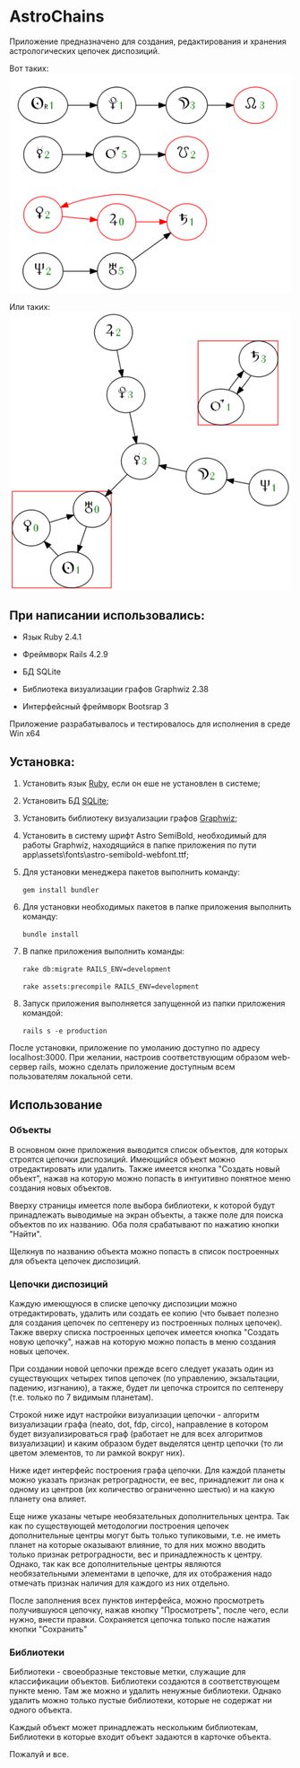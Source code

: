 # AstroChains

Приложение предназначено для создания, редактирования и хранения астрологических цепочек диспозиций.

Вот таких: ![Пример построенной цепочки](https://github.com/AlexGenK/AstroChains/blob/master/pict/pict1.png)

Или таких: ![Еще пример построенной цепочки](https://github.com/AlexGenK/AstroChains/blob/master/pict/pict2.png)

## При написании использовались:

* Язык Ruby 2.4.1

* Фреймворк Rails 4.2.9

* БД SQLite

* Библиотека визуализации графов Graphwiz 2.38

* Интерфейсный фреймворк Bootsrap 3 

Приложение разрабатывалось и тестировалось для исполнения в среде Win x64

## Установка:

1. Установить язык [Ruby](https://www.ruby-lang.org/en/), если он еше не установлен в системе;

2. Установить БД [SQLite](https://www.sqlite.org/);

3. Установить библиотеку визуализации графов [Graphwiz](http://www.graphviz.org/Download..php);

4. Установить в систему шрифт Astro SemiBold, необходимый для работы Graphwiz, находящийся в папке приложения по пути app\assets\fonts\astro-semibold-webfont.ttf;

5. Для установки менеджера пакетов выполнить команду:

	`gem install bundler`

6. Для установки необходимых пакетов в папке приложения выполнить команду:

	`bundle install`

7. В папке приложения выполнить команды:

  	`rake db:migrate RAILS_ENV=development`

  	`rake assets:precompile RAILS_ENV=development`

8. Запуск приложения выполняется запущенной из папки приложения командой:

  	`rails s -e production`

После установки, приложение по умоланию доступно по адресу localhost:3000. При желании, настроив соответствующим образом web-сервер rails, можно сделать приложение доступным всем пользователям локальной сети. 

## Использование

### Объекты

В основном окне приложения выводится список объектов, для которых строятся цепочки диспозиций. Имеющийся объект можно отредактировать или удалить. Также имеется кнопка "Создать новый объект", нажав на которую можно попасть в интуитивно понятное меню создания новых объектов.

Вверху страницы имеется поле выбора библиотеки, к которой будут принадлежать выводимые на экран объекты, а также поле для поиска объектов по их названию. Оба поля срабатывают по нажатию кнопки "Найти".

Щелкнув по названию объекта можно попасть в список построенных для объекта цепочек диспозиций.

### Цепочки диспозиций

Каждую имеющуюся в списке цепочку диспозиции можно отредактировать, удалить или создать ее копию (что бывает полезно для создания цепочек по септенеру из построенных полных цепочек). Также вверху списка построенных цепочек имеется кнопка "Создать новую цепочку", нажав на которую можно попасть в меню создания новых цепочек.

При создании новой цепочки прежде всего следует указать один из существующих четырех типов цепочек (по управлению, экзальтации, падению, изгнанию), а также, будет ли цепочка строится по септенеру (т.е. только по 7 видимым планетам).

Строкой ниже идут настройки визуализации цепочки - алгоритм визуализации графа (neato, dot, fdp, circo), направление в котором будет визуализироваться граф (работает не для всех алгоритмов визуализации) и каким образом будет выделятся центр цепочки (то ли цветом элементов, то ли рамкой вокруг них).

Ниже идет интерфейс построения графа цепочки. Для каждой планеты можно указать признак ретроградности, ее вес, принадлежит ли она к одному из центров (их количество ограниченно шестью) и на какую планету она влияет.

Еще ниже указаны четыре необязательных дополнительных центра. Так как по существующей методологии построения цепочек дополнительные центры могут быть только тупиковыми, т.е. не иметь планет на которые оказывают влияние, то для них можно вводить только признак ретроградности, вес и принадлежность к центру. Однако, так как все дополнительные центры являются необязательными элементами в цепочке, для их отображения надо отмечать признак наличия для каждого из них отдельно.

После заполнения всех пунктов интерфейса, можно просмотреть получившуюся цепочку, нажав кнопку "Просмотреть", после чего, если нужно, внести правки. Сохраняется цепочка только после нажатия кнопки "Сохранить"

### Библиотеки

Библиотеки - своеобразные текстовые метки, служащие для классификации объектов. Библиотеки создаются в соответствующем пункте меню. Там же можно и удалить ненужные библиотеки. Однако удалить можно только пустые библиотеки, которые не содержат ни одного объекта.

Каждый объект может принадлежать нескольким библиотекам, Библиотеки в которые входит объект задаются в карточке объекта.

Пожалуй и все.
